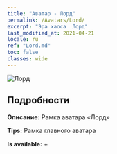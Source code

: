 ```yaml
---
title: "Аватар - Лорд"
permalink: /Avatars/Lord/
excerpt: "Эра хаоса  Лорд"
last_modified_at: 2021-04-21
locale: ru
ref: "Lord.md"
toc: false
classes: wide
---
```

 ![Лорд](/images/a/bg_head_mainView.png)

## Подробности

 **Описание:** Рамка аватара «Лорд» 

 **Tips:** Рамка главного аватара 

 **Is available:**  + 

